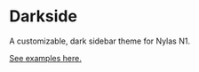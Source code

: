 # Darkside
A customizable, dark sidebar theme for Nylas N1. 

[See examples here.](http://jamiewilson.io/darkside)
